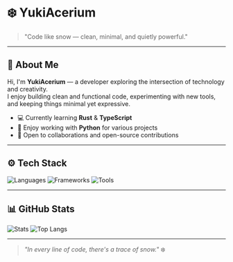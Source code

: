 # ❄️ YukiAcerium

> "Code like snow — clean, minimal, and quietly powerful."

---

## 🌌 About Me
Hi, I'm **YukiAcerium** — a developer exploring the intersection of technology and creativity.  
I enjoy building clean and functional code, experimenting with new tools, and keeping things minimal yet expressive.

- 💻 Currently learning **Rust** & **TypeScript**
- 🐍 Enjoy working with **Python** for various projects
- 🌱 Open to collaborations and open-source contributions

---

## ⚙️ Tech Stack
![Languages](https://skillicons.dev/icons?i=python,rust,ts,js,java)
![Frameworks](https://skillicons.dev/icons?i=react,nextjs,tailwind,nodejs)
![Tools](https://skillicons.dev/icons?i=git,linux,docker,vscode)

---

## 📊 GitHub Stats
![Stats](https://github-readme-stats.vercel.app/api?username=YukiAcerium&show_icons=true&theme=tokyonight)
![Top Langs](https://github-readme-stats.vercel.app/api/top-langs/?username=YukiAcerium&layout=compact&theme=tokyonight)

---

> _"In every line of code, there's a trace of snow."_ ❄️
